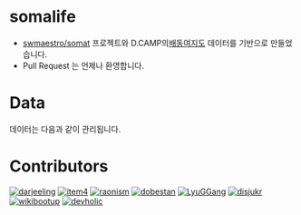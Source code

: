 # somalife

* [swmaestro/somat](https://github.com/swmaestro/somat) 프로젝트와 D.CAMP의[배동여지도](http://dcamp.kr/contents/views/188) 데이터를 기반으로 만들었습니다.
* Pull Request 는 언제나 환영합니다.

# Data

데이터는 다음과 같이 관리됩니다.

# Contributors

[![darjeeling](https://avatars0.githubusercontent.com/u/52967?v=2&s=100)](https://github.com/darjeeling)
[![item4](https://avatars0.githubusercontent.com/u/559952?v=2&s=100)](https://github.com/item4)
[![raonism](https://avatars0.githubusercontent.com/u/3397808?v=2&s=100)](https://github.com/raonism)
[![dobestan](https://avatars0.githubusercontent.com/u/4688315?v=2&s=100)](https://github.com/dobestan)
[![LyuGGang](https://avatars0.githubusercontent.com/u/5120987?v=2&s=100)](https://github.com/LyuGGang)
[![disjukr](https://avatars0.githubusercontent.com/u/690661?v=2&s=100)](https://github.com/disjukr)
[![wikibootup](https://avatars2.githubusercontent.com/u/6479173?v=2&s=100)](https://github.com/wikibootup)
[![devholic](https://avatars1.githubusercontent.com/u/6194958?v=2&s=100)](https://github.com/devholic)
